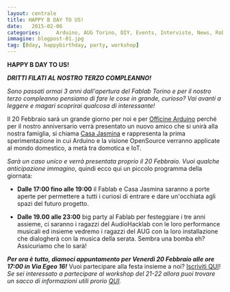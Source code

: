 ```yaml
---
layout: centrale
title: HAPPY B DAY TO US!
date:   2015-02-06
categories: 	Arduino, AUG Torino, DIY, Events, Interviste, News, Robotic Arm, Uncategorized, Workshop
immagine: blogpost-01.jpg
tag: [Bday, happybirthday, party, workshop]
---
```

**HAPPY B DAY TO US!**

***DRITTI FILATI AL NOSTRO TERZO COMPLEANNO!***

*Sono passati ormai 3 anni dall'apertura del Fablab Torino e per il nostro terzo compleanno pensiamo di fare le cose in grande, curioso? Vai avanti a leggere e magari scoprirai qualcosa di interessante!*

Il 20 Febbraio sarà un grande giorno per noi e per [Officine Arduino](http://local.arduino.cc/torino/) perché per il nostro anniversario verrà presentato un nuovo amico che si unirà alla nostra famiglia, si chiama [Casa Jasmina](http://casajasmina.arduino.cc/) e rappresenta la prima sperimentazione in cui Arduino e la visione OpenSource verranno applicate al mondo domestico, a metà tra domotica e IoT.

*Sarà un caso unico e verrà presentata proprio il 20 Febbraio.
Vuoi qualche anticipazione immagino*, quindi ecco qui un piccolo programma della giornata:

* **Dalle 17:00 fino alle 19:00** il Fablab e Casa Jasmina saranno a porte aperte per permettere a tutti i curiosi di entrare e dare un'occhiata agli spazi del futuro progetto.


* **Dalle 19.00 alle 23:00** big party al Fablab per festeggiare i tre anni assieme, ci saranno i ragazzi del AudioHacklab con le loro performance musicali ed insieme vedremo i ragazzi del AUG con la loro installazione che dialogherà con la musica della serata. Sembra una bomba eh? Assicuriamo che lo sarà!

***Per ora è tutto, diamoci appuntamento per
Venerdì 20 Febbraio alle ore 17:00 in Via Egeo 16!***
Vuoi partecipare alla festa insieme a noi? [Iscriviti QUI](https://www.facebook.com/events/1546593875622259/?context=create&previousaction=create&ref=21&source=49&sid_create=2005233045)!
*Se sei interessato a partecipare al workshop del 21-22 allora puoi trovare un sacco di informazioni utili prorio [QUI](http://store.arduino.cc/product/WS00023).*
